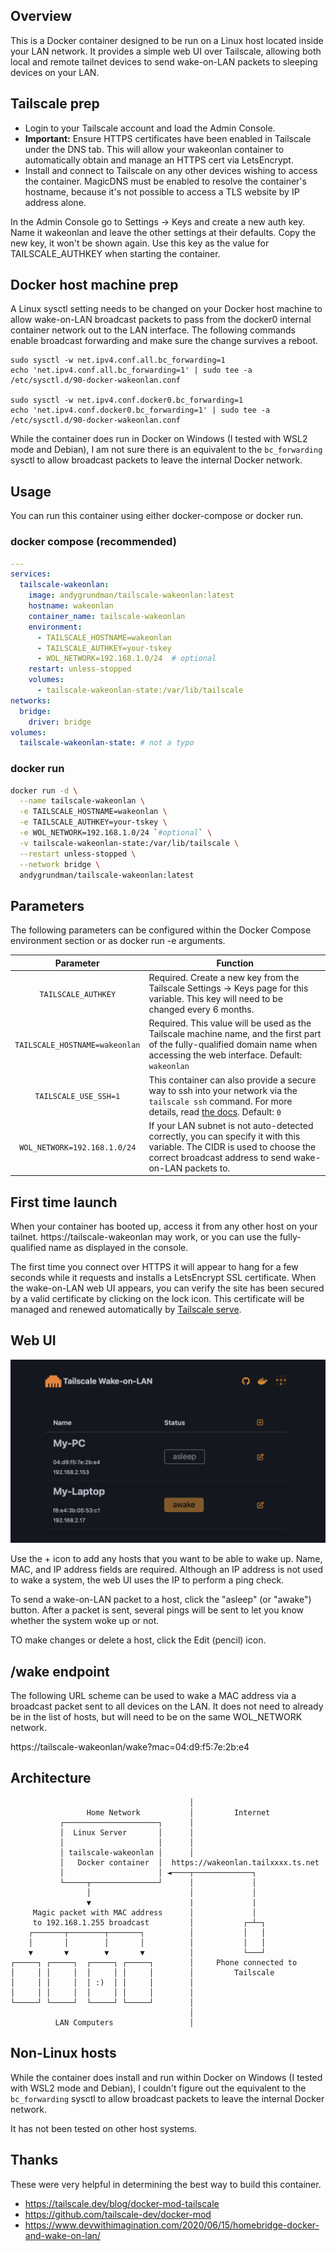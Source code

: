 ## Overview

This is a Docker container designed to be run on a Linux host located inside your LAN network. It provides a simple web UI over Tailscale, allowing both local and remote tailnet devices to send wake-on-LAN packets to sleeping devices on your LAN.

## Tailscale prep

* Login to your Tailscale account and load the Admin Console.
* **Important:** Ensure HTTPS certificates have been enabled in Tailscale under the DNS tab. This will allow your wakeonlan container to automatically obtain and manage an HTTPS cert via LetsEncrypt.
* Install and connect to Tailscale on any other devices wishing to access the container. MagicDNS must be enabled to resolve the container's hostname, because it's not possible to access a TLS website by IP address alone.

In the Admin Console go to Settings -> Keys and create a new auth key. Name it wakeonlan and leave the other settings at their defaults. Copy the new key, it won't be shown again. Use this key as the value for TAILSCALE_AUTHKEY when starting the container.

## Docker host machine prep

A Linux sysctl setting needs to be changed on your Docker host machine to allow wake-on-LAN broadcast packets to pass from the docker0 internal container network out to the LAN interface. The following commands enable broadcast forwarding and make sure the change survives a reboot.

    sudo sysctl -w net.ipv4.conf.all.bc_forwarding=1
    echo 'net.ipv4.conf.all.bc_forwarding=1' | sudo tee -a /etc/sysctl.d/90-docker-wakeonlan.conf

    sudo sysctl -w net.ipv4.conf.docker0.bc_forwarding=1
    echo 'net.ipv4.conf.docker0.bc_forwarding=1' | sudo tee -a /etc/sysctl.d/90-docker-wakeonlan.conf

While the container does run in Docker on Windows (I tested with WSL2 mode and Debian), I am not sure there is an equivalent to the `bc_forwarding` sysctl to allow broadcast packets to leave the internal Docker network.

## Usage

You can run this container using either docker-compose or docker run.

### docker compose (recommended)

```yaml
---
services:
  tailscale-wakeonlan:
    image: andygrundman/tailscale-wakeonlan:latest
    hostname: wakeonlan
    container_name: tailscale-wakeonlan
    environment:
      - TAILSCALE_HOSTNAME=wakeonlan
      - TAILSCALE_AUTHKEY=your-tskey
      - WOL_NETWORK=192.168.1.0/24  # optional
    restart: unless-stopped
    volumes:
      - tailscale-wakeonlan-state:/var/lib/tailscale
networks:
  bridge:
    driver: bridge
volumes:
  tailscale-wakeonlan-state: # not a typo
```

### docker run

```bash
docker run -d \
  --name tailscale-wakeonlan \
  -e TAILSCALE_HOSTNAME=wakeonlan \
  -e TAILSCALE_AUTHKEY=your-tskey \
  -e WOL_NETWORK=192.168.1.0/24 `#optional` \
  -v tailscale-wakeonlan-state:/var/lib/tailscale \
  --restart unless-stopped \
  --network bridge \
  andygrundman/tailscale-wakeonlan:latest
```

## Parameters

The following parameters can be configured within the Docker Compose environment section or as docker run -e arguments.

| Parameter | Function |
| :----: | --- |
| `TAILSCALE_AUTHKEY` | Required. Create a new key from the Tailscale Settings -> Keys page for this variable. This key will need to be changed every 6 months. |
| `TAILSCALE_HOSTNAME=wakeonlan` | Required. This value will be used as the Tailscale machine name, and the first part of the fully-qualified domain name when accessing the web interface. Default: `wakeonlan` |
| `TAILSCALE_USE_SSH=1` | This container can also provide a secure way to ssh into your network via the `tailscale ssh` command. For more details, read [the docs](https://tailscale.com/kb/1193/tailscale-ssh). Default: `0` |
| `WOL_NETWORK=192.168.1.0/24` | If your LAN subnet is not auto-detected correctly, you can specify it with this variable. The CIDR is used to choose the correct broadcast address to send wake-on-LAN packets to. |

## First time launch

When your container has booted up, access it from any other host on your tailnet. https://tailscale-wakeonlan may work, or you can use the fully-qualified name as displayed in the console.

The first time you connect over HTTPS it will appear to hang for a few seconds while it requests and installs a LetsEncrypt SSL certificate. When the wake-on-LAN web UI appears, you can verify the site has been secured by a valid certificate by clicking on the lock icon. This certificate will be managed and renewed automatically by [Tailscale serve](https://tailscale.com/kb/1242/tailscale-serve).

## Web UI

![Web UI](wakeonlan-webui.png)

Use the + icon to add any hosts that you want to be able to wake up. Name, MAC, and IP address fields are required. Although an IP address is not used to wake a system, the web UI uses the IP to perform a ping check.

To send a wake-on-LAN packet to a host, click the "asleep" (or "awake") button. After a packet is sent, several pings will be sent to let you know whether the system woke up or not.

TO make changes or delete a host, click the Edit (pencil) icon.

## /wake endpoint

The following URL scheme can be used to wake a MAC address via a broadcast packet sent to all devices on the LAN. It does not need to already be in the list of hosts, but will need to be on the same WOL_NETWORK network.

https://tailscale-wakeonlan/wake?mac=04:d9:f5:7e:2b:e4

## Architecture
```
                                        │
                 Home Network           │         Internet
           ┌─────────────────────┐      │
           │  Linux Server       │      │
           │                     │      │
           │ tailscale-wakeonlan │      │
           │   Docker container  │  https://wakeonlan.tailxxxx.ts.net
           │                     │ ◄────┬─────────────┐
           └─────┬───────────────┘      │             │
                 │                      │             │
                 ▼                      |             |
     Magic packet with MAC address      │             │
     to 192.168.1.255 broadcast         │           ┌─┴─┐
    ┌───────┬────────┬───────┐          │           │   │
    │       │        │       │          │           │   │
    ▼       ▼        ▼       ▼          │           └───┘
┌─────┐ ┌─────┐  ┌─────┐ ┌─────┐        │     Phone connected to
│     │ │     │  │     │ │     │        │         Tailscale
│     │ │     │  │ :)  │ │     │        │
│     │ │     │  │     │ │     │        │
└─────┘ └─────┘  └─────┘ └─────┘        │
                                        │
          LAN Computers                 │
```

## Non-Linux hosts

While the container does install and run within Docker on Windows (I tested with WSL2 mode and Debian), I couldn't figure out the equivalent to the `bc_forwarding` sysctl to allow broadcast packets to leave the internal Docker network.

It has not been tested on other host systems.

## Thanks

These were very helpful in determining the best way to build this container.

* https://tailscale.dev/blog/docker-mod-tailscale
* https://github.com/tailscale-dev/docker-mod
* https://www.devwithimagination.com/2020/06/15/homebridge-docker-and-wake-on-lan/
